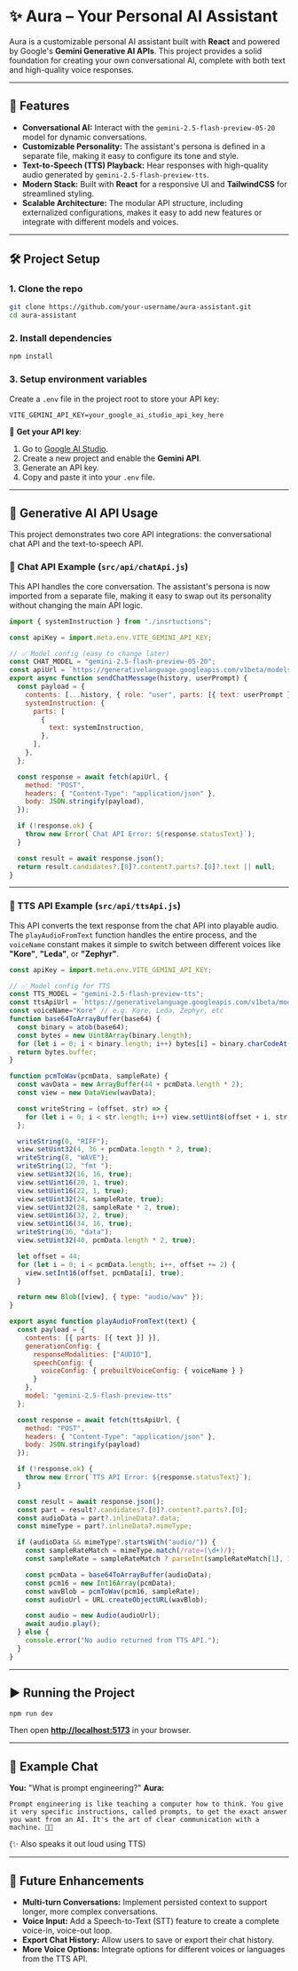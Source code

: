 # ✨ Aura – Your Personal AI Assistant

Aura is a customizable personal AI assistant built with **React** and powered by Google's **Gemini Generative AI APIs**. This project provides a solid foundation for creating your own conversational AI, complete with both text and high-quality voice responses.

-----

## 🚀 Features

  - **Conversational AI:** Interact with the `gemini-2.5-flash-preview-05-20` model for dynamic conversations.
  - **Customizable Personality:** The assistant's persona is defined in a separate file, making it easy to configure its tone and style.
  - **Text-to-Speech (TTS) Playback:** Hear responses with high-quality audio generated by `gemini-2.5-flash-preview-tts`.
  - **Modern Stack:** Built with **React** for a responsive UI and **TailwindCSS** for streamlined styling.
  - **Scalable Architecture:** The modular API structure, including externalized configurations, makes it easy to add new features or integrate with different models and voices.

-----

## 🛠️ Project Setup

### 1\. Clone the repo

```bash
git clone https://github.com/your-username/aura-assistant.git
cd aura-assistant
```

### 2\. Install dependencies

```bash
npm install
```

### 3\. Setup environment variables

Create a `.env` file in the project root to store your API key:

```env
VITE_GEMINI_API_KEY=your_google_ai_studio_api_key_here
```

🔑 **Get your API key**:

1.  Go to [Google AI Studio](https://aistudio.google.com/).
2.  Create a new project and enable the **Gemini API**.
3.  Generate an API key.
4.  Copy and paste it into your `.env` file.

-----

## 🧠 Generative AI API Usage

This project demonstrates two core API integrations: the conversational chat API and the text-to-speech API.

### 🔹 Chat API Example (`src/api/chatApi.js`)

This API handles the core conversation. The assistant's persona is now imported from a separate file, making it easy to swap out its personality without changing the main API logic.

```js
import { systemInstruction } from "./insrtuctions";

const apiKey = import.meta.env.VITE_GEMINI_API_KEY;

// ✅ Model config (easy to change later)
const CHAT_MODEL = "gemini-2.5-flash-preview-05-20";
const apiUrl = `https://generativelanguage.googleapis.com/v1beta/models/${CHAT_MODEL}:generateContent?key=${apiKey}`;
export async function sendChatMessage(history, userPrompt) {
  const payload = {
    contents: [...history, { role: "user", parts: [{ text: userPrompt }] }],
    systemInstruction: {
      parts: [
        {
          text: systemInstruction,
        },
      ],
    },
  };

  const response = await fetch(apiUrl, {
    method: "POST",
    headers: { "Content-Type": "application/json" },
    body: JSON.stringify(payload),
  });

  if (!response.ok) {
    throw new Error(`Chat API Error: ${response.statusText}`);
  }

  const result = await response.json();
  return result.candidates?.[0]?.content?.parts?.[0]?.text || null;
}
```

-----

### 🔹 TTS API Example (`src/api/ttsApi.js`)

This API converts the text response from the chat API into playable audio. The `playAudioFromText` function handles the entire process, and the `voiceName` constant makes it simple to switch between different voices like **"Kore"**, **"Leda"**, or **"Zephyr"**.

```js
const apiKey = import.meta.env.VITE_GEMINI_API_KEY;

// ✅ Model config for TTS
const TTS_MODEL = "gemini-2.5-flash-preview-tts";
const ttsApiUrl = `https://generativelanguage.googleapis.com/v1beta/models/${TTS_MODEL}:generateContent?key=${apiKey}`;
const voiceName="Kore" // e.g. Kore, Leda, Zephyr, etc
function base64ToArrayBuffer(base64) {
  const binary = atob(base64);
  const bytes = new Uint8Array(binary.length);
  for (let i = 0; i < binary.length; i++) bytes[i] = binary.charCodeAt(i);
  return bytes.buffer;
}

function pcmToWav(pcmData, sampleRate) {
  const wavData = new ArrayBuffer(44 + pcmData.length * 2);
  const view = new DataView(wavData);

  const writeString = (offset, str) => {
    for (let i = 0; i < str.length; i++) view.setUint8(offset + i, str.charCodeAt(i));
  };

  writeString(0, "RIFF");
  view.setUint32(4, 36 + pcmData.length * 2, true);
  writeString(8, "WAVE");
  writeString(12, "fmt ");
  view.setUint32(16, 16, true);
  view.setUint16(20, 1, true);
  view.setUint16(22, 1, true);
  view.setUint32(24, sampleRate, true);
  view.setUint32(28, sampleRate * 2, true);
  view.setUint16(32, 2, true);
  view.setUint16(34, 16, true);
  writeString(36, "data");
  view.setUint32(40, pcmData.length * 2, true);

  let offset = 44;
  for (let i = 0; i < pcmData.length; i++, offset += 2) {
    view.setInt16(offset, pcmData[i], true);
  }

  return new Blob([view], { type: "audio/wav" });
}

export async function playAudioFromText(text) {
  const payload = {
    contents: [{ parts: [{ text }] }],
    generationConfig: {
      responseModalities: ["AUDIO"],
      speechConfig: {
        voiceConfig: { prebuiltVoiceConfig: { voiceName } } 
      }
    },
    model: "gemini-2.5-flash-preview-tts"
  };

  const response = await fetch(ttsApiUrl, {
    method: "POST",
    headers: { "Content-Type": "application/json" },
    body: JSON.stringify(payload)
  });

  if (!response.ok) {
    throw new Error(`TTS API Error: ${response.statusText}`);
  }

  const result = await response.json();
  const part = result?.candidates?.[0]?.content?.parts?.[0];
  const audioData = part?.inlineData?.data;
  const mimeType = part?.inlineData?.mimeType;

  if (audioData && mimeType?.startsWith("audio/")) {
    const sampleRateMatch = mimeType.match(/rate=(\d+)/);
    const sampleRate = sampleRateMatch ? parseInt(sampleRateMatch[1], 10) : 16000;

    const pcmData = base64ToArrayBuffer(audioData);
    const pcm16 = new Int16Array(pcmData);
    const wavBlob = pcmToWav(pcm16, sampleRate);
    const audioUrl = URL.createObjectURL(wavBlob);

    const audio = new Audio(audioUrl);
    await audio.play();
  } else {
    console.error("No audio returned from TTS API.");
  }
}
```

-----

## ▶️ Running the Project

```bash
npm run dev
```

Then open **[http://localhost:5173](https://www.google.com/search?q=http://localhost:5173)** in your browser.

-----

## 📝 Example Chat

**You:** "What is prompt engineering?"
**Aura:**

```
Prompt engineering is like teaching a computer how to think. You give it very specific instructions, called prompts, to get the exact answer you want from an AI. It's the art of clear communication with a machine. 🧠✨
```

(✨ Also speaks it out loud using TTS)

-----

## 🔮 Future Enhancements

  * **Multi-turn Conversations:** Implement persisted context to support longer, more complex conversations.
  * **Voice Input:** Add a Speech-to-Text (STT) feature to create a complete voice-in, voice-out loop.
  * **Export Chat History:** Allow users to save or export their chat history.
  * **More Voice Options:** Integrate options for different voices or languages from the TTS API.